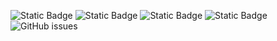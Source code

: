 ![Static Badge](https://img.shields.io/badge/blacklists-60-000000) ![Static Badge](https://img.shields.io/badge/blacklisted-2869044-cc0000) ![Static Badge](https://img.shields.io/badge/whitelisted-2243-00CC00) ![Static Badge](https://img.shields.io/badge/streaming_blacklist-28107-000000) ![GitHub issues](https://img.shields.io/github/issues/fabriziosalmi/blacklists)
